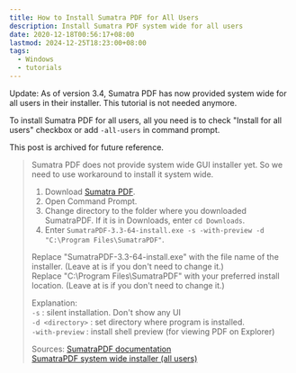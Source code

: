 ```yaml
---
title: How to Install Sumatra PDF for All Users
description: Install Sumatra PDF system wide for all users
date: 2020-12-18T00:56:17+08:00
lastmod: 2024-12-25T18:23:00+08:00
tags:
  - Windows
  - tutorials
---
```

Update: As of version 3.4, Sumatra PDF has now provided system wide for all users in their installer. This tutorial is not needed anymore.

To install Sumatra PDF for all users, all you need is to check "Install for all users" checkbox or add `-all-users` in command prompt.

This post is archived for future reference.

> Sumatra PDF does not provide system wide GUI installer yet. So we need to use workaround to install it system wide.
> 1. Download [Sumatra PDF](https://www.sumatrapdfreader.org/download-free-pdf-viewer.html).
> 2. Open Command Prompt.
> 3. Change directory to the folder where you downloaded SumatraPDF. If it is in Downloads, enter `cd Downloads`.
> 4. Enter `SumatraPDF-3.3-64-install.exe -s -with-preview -d "C:\Program Files\SumatraPDF"`.
>
> Replace "SumatraPDF-3.3-64-install.exe" with the file name of the installer. (Leave at is if you don't need to change it.)\
> Replace "C:\Program Files\SumatraPDF" with your preferred install location. (Leave at is if you don't need to change it.)
>
> Explanation:\
> `-s` : silent installation. Don't show any UI\
> `-d <directory>` : set directory where program is installed.\
> `-with-preview` : install shell preview (for viewing PDF on Explorer)
>
> Sources:
> [SumatraPDF documentation](https://www.sumatrapdfreader.org/docs/Installer-cmd-line-arguments.html)\
> [SumatraPDF system wide installer (all users)](https://forum.sumatrapdfreader.org/t/sumatrapdf-v3-2-system-wide-installer-all-users/2809)